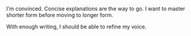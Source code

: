 I'm convinced. Concise explanations are the way to go.
I want to master shorter form before moving to longer form.

With enough writing, I should be able to refine my voice.